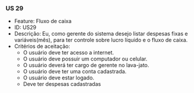 ### US 29

- Feature: Fluxo de caixa
- ID: US29
- Descrição: Eu, como gerente do sistema desejo listar despesas fixas e variáveis(mês), para ter controle sobre lucro líquido e o fluxo de caixa.
- Critérios de aceitação:
    * O usuário deve ter acesso a internet.
    * O usuário deve possuir um computador ou celular.
    * O usuário deverá ter cargo de gerente no lava-jato.
    * O usuário deve ter uma conta cadastrada.
    * O usuário deve estar logado.
    * Deve ter despesas cadastradas